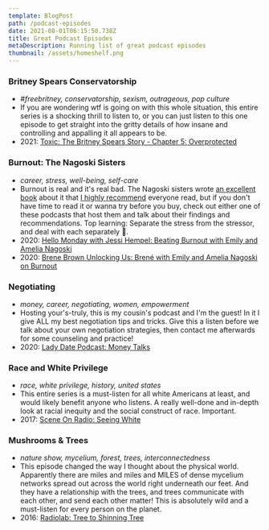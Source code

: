 ```yaml
---
template: BlogPost
path: /podcast-episodes
date: 2021-08-01T06:15:50.738Z
title: Great Podcast Episodes
metaDescription: Running list of great podcast episodes
thumbnail: /assets/homeshelf.png
---
```

### Britney Spears Conservatorship

* *\#freebritney, conservatorship, sexism, outrageous, pop culture*
* If you are wondering wtf is going on with this whole situation, this entire series is a shocking thrill to listen to, or you can just listen to this one episode to get straight into the gritty details of how insane and controlling and appalling it all appears to be.
* 2021: <a href="https://www.witnesspodcasts.com/shows/toxic-the-britney-spears-story" target="_blank">Toxic: The Britney Spears Story - Chapter 5: Overprotected</a>

### Burnout: The Nagoski Sisters

* *career, stress, well-being, self-care*
* Burnout is real and it's real bad. The Nagoski sisters wrote <a href="https://bookshop.org/books/burnout-the-secret-to-unlocking-the-stress-cycle/9781984818324" target="_blank">an excellent book</a> about it that <a href="https://www.goodreads.com/review/show/3844087491" target="_blank">I highly recommend</a> everyone read, but if you don't have time to read it or wanna try before you buy, check out either one of these podcasts that host them and talk about their findings and recommendations. Top learning: Separate the stress from the stressor, and deal with each separately 🤯.
* 2020: <a href="https://podcasts.apple.com/us/podcast/beating-burnout-with-emily-and-amelia-nagoski/id1453893304?i=1000500764886" target="_blank">Hello Monday with Jessi Hempel: Beating Burnout with Emily and Amelia Nagoski</a>
* 2020: <a href="https://brenebrown.com/podcast/brene-with-emily-and-amelia-nagoski-on-burnout-and-how-to-complete-the-stress-cycle/" target="_blank">Brene Brown Unlocking Us: Brené with Emily and Amelia Nagoski on Burnout</a>

### Negotiating

* *money, career, negotiating, women, empowerment*
* Hosting your's-truly, this is my cousin's podcast and I'm the guest! In it I give ALL my best negotiation tips and tricks. Give this a listen before we talk about your own negotiation strategies, then contact me afterwards for some counseling and practice!
* 2020: <a href="https://www.ladydatepod.com/episodes/money-talks" target="_blank">Lady Date Podcast: Money Talks</a>

### Race and White Privilege

* *race, white privilege, history, united states*
* This entire series is a must-listen for all white Americans at least, and would likely benefit anyone who listens. A really well-done and in-depth look at racial inequity and the social construct of race. Important.
* 2017: <a href="https://www.sceneonradio.org/seeing-white/" target="_blank">Scene On Radio: Seeing White</a>

### Mushrooms & Trees

* *nature show, mycelium, forest, trees, interconnectedness*
* This episode changed the way I thought about the physical world. Apparently there are miles and miles and MILES of dense mycelium networks spread out across the world right underneath our feet. And they have a relationship with the trees, and trees communicate with each other, and send each other matter! This is absolutely wild and a must-listen for every person on the planet.
* 2016: <a href="https://www.wnycstudios.org/podcasts/radiolab/articles/from-tree-to-shining-tree" target="_blank">Radiolab: Tree to Shinning Tree</a>
